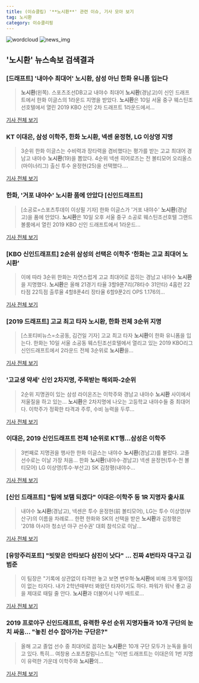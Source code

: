 ```yaml
---
title: (이슈클립) '**노시환**' 관련 이슈, 기사 모아 보기
tag: 노시환
category: 이슈클리핑
---
```

![wordcloud](https://s3.ap-northeast-2.amazonaws.com/lyrics101-wordcloud/2018-09-10-1536558959.png)
![news_img](https://user-images.githubusercontent.com/42597476/44507050-1206f400-a6e4-11e8-8d98-7ffbfebb353f.png)
## **'**노시환**'** 뉴스속보 검색결과
### [드래프트] '내야수 최대어' **노시환**, 삼성 아닌 한화 유니폼 입는다

>**노시환**(왼쪽). 스포츠조선DB고교 내야수 최대어 **노시환**(경남고)이 신인 드래프트에서 한화 이글스의 1라운드 지명을 받았다. **노시환**은 10일 서울 중구 웨스틴조선호텔에서 열린 2019 KBO 신인 2차 드래프트 1라운드에서...

<a href="http://sports.chosun.com/news/ntype.htm?id=201809100100080990006317&servicedate=20180910" target="_blank">기사 전체 보기</a>

### KT 이대은, 삼성 이학주, 한화 **노시환**, 넥센 윤정현, LG 이상영 지명

>3순위 한화 이글스는 수비력과 장타력을 겸비했다는 평가를 받는 고교 최대어 경남고 내야수 **노시환**(19)을 뽑았다. 4순위 넥센 히어로즈는 전 볼티모어 오리올스(마이너리그) 출신 투수 윤정현(25)을 선택했다....

<a href="http://www.yeongnam.com/mnews/newsview.do?mode=newsView&newskey=20180910.990011442351662" target="_blank">기사 전체 보기</a>

### 한화, '거포 내야수' **노시환** 품에 안았다 [신인드래프트]

>[소공로=스포츠투데이 이상필 기자] 한화 이글스가 '거포 내야수' **노시환**(경남고)을 품에 안았다. **노시환**은 10일 오후 서울 중구 소공로 웨스틴조선호텔 그랜드볼룸에서 열린 2019 KBO 신인 드래프트에서 1라운드...

<a href="http://stoo.asiae.co.kr/news/naver_view.htm?idxno=2018091014250614516" target="_blank">기사 전체 보기</a>

### [KBO 신인드래프트] 2순위 삼성의 선택은 이학주 '한화는 고교 최대어 **노시환**'

>이에 따라 3순위 한화는 자연스럽게 고교 최대어로 꼽히는 경남고 내야수 **노시환**을 지명했다. **노시환**은 올해 21경기 타율 3할9푼7리(78타수 31안타) 4홈런 22타점 22득점 출루율 4할8푼4리 장타율 6할9푼2리 OPS 1.176의...

<a href="http://sports.hankooki.com/lpage/baseball/201809/sp2018091014161057360.htm" target="_blank">기사 전체 보기</a>

### [2019 드래프트] 고교 최고 타자 **노시환**, 한화 전체 3순위 지명

>[스포티비뉴스=소공동, 김건일 기자] 고교 최고 타자 **노시환**이 한화 유니폼을 입는다. 한화는 10일 서울 소공동 웨스틴조선호텔에서 열리고 있는 2019 KBO리그 신인드래프트에서 2라운드 전체 3순위로 **노시환**을...

<a href="http://www.spotvnews.co.kr/?mod=news&act=articleView&idxno=235836" target="_blank">기사 전체 보기</a>

### '고교생 약세' 신인 2차지명, 주목받는 해외파-2순위

>2순위 지명권이 있는 삼성 라이온즈는 이학주와 경남고 내야수 **노시환** 사이에서 저울질을 하고 있는... **노시환**은 2차지명에 나오는 고등학교 내야수들 중 최대어다. 이학주가 정확한 타격과 주루, 수비 능력을 두루...

<a href="http://news1.kr/articles/?3421829" target="_blank">기사 전체 보기</a>

### 이대은, 2019 신인드래프트 전체 1순위로 KT행…삼성은 이학주

>3번째로 지명권을 행사한 한화 이글스는 내야수 **노시환**(경남고)를 불렀다. 고졸 선수로는 이날 가장 처음... 한화 **노시환**(내야수·경남고) 넥센 윤정현(투수·전 볼티모어) LG 이상영(투수·부산고) SK 김창평(내야수...

<a href="http://news1.kr/articles/?3422244" target="_blank">기사 전체 보기</a>

### [신인 드래프트] "팀에 보탬 되겠다" 이대은·이학주 등 1R 지명자 출사표

>내야수 **노시환**(경남고), 넥센은 투수 윤정현(前 볼티모어), LG는 투수 이상영(부산구)의 이름을 차례로... 한편 한화와 SK의 선택을 받은 **노시환**과 김창평은  '2018 아시아 청소년 야구 선수권' 대회 참석으로 이날...

<a href="http://www.osen.co.kr/article/G1110986322" target="_blank">기사 전체 보기</a>

### [유망주리포트] "빗맞은 안타보다 삼진이 낫다" … 진짜 4번타자 대구고 김범준

>이 팀장은 "기록에 상관없이 타격만 놓고 보면 변우혁·**노시환**에 비해 크게 떨어짐이 없는 타자다. 내가 2학년때부터 봐왔던 타자이기도 하다. 파워가 워낙 좋고 공을 제대로 때릴 줄 안다. **노시환**과 더불어서 나무 배트로...

<a href="http://www.apsk.co.kr/news/articleView.html?idxno=1926" target="_blank">기사 전체 보기</a>

### 2019 프로야구 신인드래프트, 유력한 우선 순위 지명자들과 10개 구단의 눈치 싸움... "놓친 선수 잡아가는 구단은?"

>올해 고교 졸업 선수 중 최대어로 꼽히는 **노시환**은 10개 구단 모두가 눈독을 들이고 있다.  특히... 여창용 스포츠칼럼니스트는 "이번 드래프트는 이대은의 1번 지명이 유력한 가운데 이학주와 **노시환**의...

<a href="http://www.siminilbo.co.kr/news/articleView.html?idxno=579068" target="_blank">기사 전체 보기</a>


